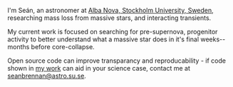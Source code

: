  
I'm Seán, an astronomer at [Alba Nova, Stockholm University, Sweden](https://www.albanova.se/), researching mass loss from massive stars, and interacting transients.

My current work is focused on searching for pre-supernova, progenitor activity to better understand what a massive star does in it's final weeks--months before core-collapse.

Open source code can improve transparancy and reproducability - if code shown in [my work](https://ui.adsabs.harvard.edu/search/filter_author_facet_hier_fq_author=AND&filter_author_facet_hier_fq_author=author_facet_hier%3A%221%2FBrennan%2C%20S%2FBrennan%2C%20S%20%20J%22&filter_database_fq_database=AND&filter_database_fq_database=database%3A%22astronomy%22&fq=%7B!type%3Daqp%20v%3D%24fq_database%7D&fq=%7B!type%3Daqp%20v%3D%24fq_author%7D&fq_author=(author_facet_hier%3A%221%2FBrennan%2C%20S%2FBrennan%2C%20S%20%20J%22)&fq_database=(database%3A%22astronomy%22)&q=author%3A%22S.%20J.%20Brennan%22%20%20year%3A2018-3000&sort=date%20desc%2C%20bibcode%20desc&p_=0) can aid in your science case, contact me at [seanbrennan@astro.su.se](mailto:seanbrennan@astro.su.se).

